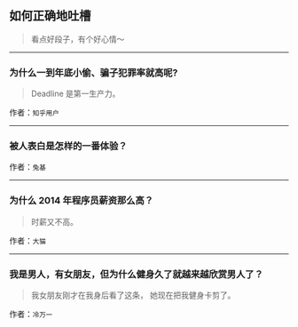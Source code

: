 ## 如何正确地吐槽

> 看点好段子，有个好心情～


 
---

### 为什么一到年底小偷、骗子犯罪率就高呢?

> Deadline 是第一生产力。


作者：`知乎用户`

---

### 被人表白是怎样的一番体验？

> 


作者：`兔基`

---

### 为什么 2014 年程序员薪资那么高？

> 时薪又不高。


作者：`大猫`

---

### 我是男人，有女朋友，但为什么健身久了就越来越欣赏男人了？

> 我女朋友刚才在我身后看了这条，
> 她现在把我健身卡剪了。


作者：`冷万一`